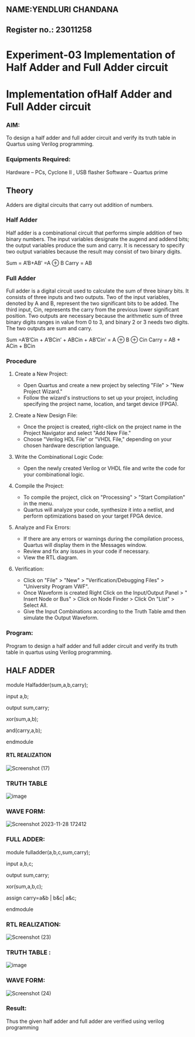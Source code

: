 ## NAME:YENDLURI CHANDANA
## Register no.: 23011258

# Experiment-03 Implementation of Half Adder and Full Adder circuit

# Implementation ofHalf Adder and Full Adder circuit

### AIM:
To design a half adder and full adder circuit and verify its truth table in Quartus using Verilog programming.

### Equipments Required:
Hardware – PCs, Cyclone II , USB flasher
Software – Quartus prime
## Theory
Adders are digital circuits that carry out addition of numbers.

### Half Adder
Half adder is a combinational circuit that performs simple addition of two binary numbers. The input variables designate the augend and addend bits; the output variables produce the sum and carry. It is necessary to specify two output variables because the result may consist of two binary digits.

Sum = A’B+AB’ =A ⊕ B Carry = AB

### Full Adder
Full adder is a digital circuit used to calculate the sum of three binary bits. It consists of three inputs and two outputs. Two of the input variables, denoted by A and B, represent the two significant bits to be added. The third input, Cin, represents the carry from the previous lower significant position. Two outputs are necessary because the arithmetic sum of three binary digits ranges in value from 0 to 3, and binary 2 or 3 needs two digits. The two outputs are sum and carry.

Sum =A’B’Cin + A’BCin’ + ABCin + AB’Cin’ = A ⊕ B ⊕ Cin Carry = AB + ACin + BCin
 
### Procedure
1. Create a New Project:
   - Open Quartus and create a new project by selecting "File" > "New Project Wizard."
   - Follow the wizard's instructions to set up your project, including specifying the project name, location, and target device (FPGA).

2. Create a New Design File:
   - Once the project is created, right-click on the project name in the Project Navigator and select "Add New File."
   - Choose "Verilog HDL File" or "VHDL File," depending on your chosen hardware description language.

3. Write the Combinational Logic Code:
   - Open the newly created Verilog or VHDL file and write the code for your combinational logic.
     
4. Compile the Project:
   - To compile the project, click on "Processing" > "Start Compilation" in the menu.
   - Quartus will analyze your code, synthesize it into a netlist, and perform optimizations based on your target FPGA device.
5. Analyze and Fix Errors:
   - If there are any errors or warnings during the compilation process, Quartus will display them in the Messages window.
   - Review and fix any issues in your code if necessary.
   - View the RTL diagram.

6. Verification:
   - Click on "File" > "New" > "Verification/Debugging Files" > "University Program VWF".
   - Once Waveform is created Right Click on the Input/Output Panel > " Insert Node or Bus" > Click on Node Finder > Click On "List" > Select All.
   - Give the Input Combinations according to the Truth Table amd then simulate the Output Waveform.


### Program:

Program to design a half adder and full adder circuit and verify its truth table in quartus using Verilog programming.
## HALF ADDER

module Halfadder(sum,a,b,carry);

input a,b;

output sum,carry;

xor(sum,a,b);

and(carry,a,b);

endmodule 

#### RTL REALIZATION

![Screenshot (17)](https://github.com/23011258/Exp-02-Implementation-of-Half-Adder-and-Full-Adder-circuit/assets/139842204/1b533f3a-5e1c-4d36-8faf-c14a86a86e2c)
### TRUTH TABLE

![image](https://github.com/23011258/Exp-02-Implementation-of-Half-Adder-and-Full-Adder-circuit/assets/139842204/ebf41c12-dbdd-49a1-ac03-d4b05dc385aa)
### WAVE FORM:

![Screenshot 2023-11-28 172412](https://github.com/23011258/Exp-02-Implementation-of-Half-Adder-and-Full-Adder-circuit/assets/139842204/a8adbad5-297e-41f5-9800-da7cde5bc749)

### FULL ADDER:
module fulladder(a,b,c,sum,carry);

input a,b,c;

output sum,carry;

xor(sum,a,b,c);

assign carry=a&b | b&c| a&c;

endmodule
### RTL REALIZATION:

![Screenshot (23)](https://github.com/23011258/Exp-02-Implementation-of-Half-Adder-and-Full-Adder-circuit/assets/139842204/088086c3-24bd-4f30-a355-5dde6cb4a3e0)





### TRUTH TABLE :

![image](https://github.com/23011258/Exp-02-Implementation-of-Half-Adder-and-Full-Adder-circuit/assets/139842204/646a15a3-9c16-4b43-b4c8-cfbde9e9545a)
### WAVE FORM:

![Screenshot (24)](https://github.com/23011258/Exp-02-Implementation-of-Half-Adder-and-Full-Adder-circuit/assets/139842204/c334faf4-99db-49de-a8e6-071f7aa3f316)


### Result:
Thus the given half adder and full adder are verified using verilog programming
